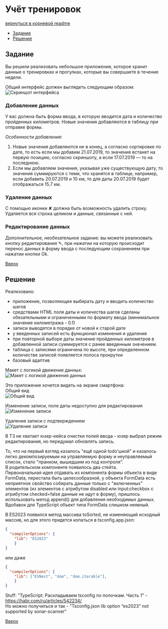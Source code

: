 # <a name="top"></a>
# Учёт тренировок

[вернуться в корневой readme](../README.md)


- [Задание](#задание)
- [Решение](#решение)

## Задание

Вы решили реализовать небольшое приложение, которое хранит данные о тренировках и прогулках, которые вы совершаете в течение недели.

Общий интерфейс должен выглядеть следующим образом:  
![Скриншот интерфейса](./doc/steps_preview.png)

### Добавление данных
У вас должна быть форма ввода, в которую вводится дата и количество пройденных километров. Новые значения добавляются в таблицу при отправке формы.

*Особенности добавления:*
1. Новые значения добавляются не в конец, а согласно сортировке по дате, то есть если мы добавим 21.07.2019, то значение встанет на первую позицию, согласно скриншоту, а если 17.07.2019 — то на последнюю.
2. Если мы добавляем значения, указывая уже существующую дату, то значения суммируются с теми, что хранятся в таблице, например, если добавить 20.07.2019 и 10 км, то для даты 20.07.2019 будет отображаться 15.7 км.

### Удаление данных
С помощью иконки ✘ должна быть возможность удалить строку. Удаляется вся строка целиком и данные, связанные с ней.

### Редактирование данных
Дополнительное, необязательное задание: вы можете реализовать кнопку редактирования ✎, при нажатии на которую происходит перенос данных в форму ввода с последующим сохранением при нажатии кнопки Ok.


[Вверх](#top)


## Решение

Реализовано:
- приложение, позволяющее выбирать дату и вводить количество шагов
- средствами HTML поля даты и количества шагов сделаны обязательными и ограниченными по формату ввода (минимальное значение километража - 0.1)
- записи выводятся в порядке от новой к старой дате
- у введенных записей есть функционал изменения и удаления
- при повторной выборе даты значение пройденных километров в добавленной записи суммируется с ранее введенным значением. 
- таблица с записями ограничена по высоте, при определенном количестве записей появляется полоса прокрутки  
- базовый адаптив

Макет с логикой движения данных:
![Макет с логикой движения данных](./doc/dataflow.jpg)

Это приложение хочется видеть на экране смартфона:  
Общий вид  
![Общий вид](./doc/steps_product_0.jpg)

Изменение записи, поле даты недоступно для редактирования  
![Изменение записи](./doc/steps_product_edit.jpg)

Удаление записи с подтверждением  
![Удаление записи](./doc/steps_product_delete.jpg)



В ТЗ не хватает юзер-кейса очистки полей ввода - юзер выбрал режим редактирования, но передумал обновлять запись.


То, что на первый взгляд казалось "ещё одной todo'шкой" и казалось легко декомпозируемым на управляемую форму и неуправляемый список, стало "пранком, вышедшим из под контроля".  
В родительском компоненте появилось два стейта.  
Первоначальная идея отдавать из компонента формы объекта в виде FormData, перестала быть целесообразной, у объекта FormData есть неприятное свойство собирать данные только с "включенных" элементов (из элементов с атрибутом disabled или input:checkbox c атрибутом checked=false данные не идут в форму), пришлось использовать метод append() для добавления необходимых данных.  
Вдобавок для TypeScript объект типа FormData слишком неявный.

В ES2023 появился метод массива toSorted, не изменяющий исходный массив, но для этого придется копаться в tsconfig.app.json:
```json
{
  "compilerOptions": {
    "lib": "ES2023"
    }
}
```
или даже 
```json
{
  "compilerOptions": {
    "lib": ["ESNext", "dom", "dom.iterable"],
    }
}
```
Stuff: "TypeScript: Раскладываем tsconfig по полочкам. Часть 1" - https://habr.com/ru/articles/542234/  
Но можно получиться и так - "Tsconfig.json lib option “es2023” not supported by sonar-scanner" 

[Вверх](#top)
